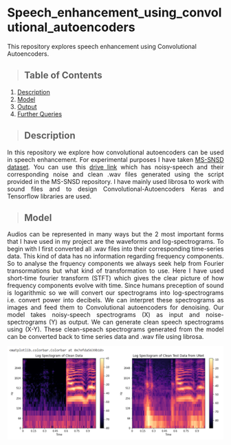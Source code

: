 # Speech_enhancement_using_convolutional_autoencoders
This repository explores speech enhancement using Convolutional Autoencoders.

>## Table of Contents
1. [Description](#description)
2. [Model](#model)
3. [Output](#output)
4. [Further Queries](#further-queries)

>## Description

<div style="text-align: justify">
  
In this repository we explore how convolutional autoencoders can be used in speech enhancement. For experimental purposes I have taken [MS-SNSD dataset](https://github.com/microsoft/MS-SNSD). You can use this [drive link](https://drive.google.com/drive/folders/1Pzp3zh7JbEig59Oom_gxhmQ2MGx5ShCa?usp=sharing) which has noisy-speech and their corresponding noise and clean .wav files generated using the script provided in the MS-SNSD repository. I have mainly used librosa to work with sound files and to design Convolutional-Autoencoders Keras and Tensorflow libraries are used.  

</div>

>## Model

<div style="text-align: justify">
  
  Audios can be represented in many ways but the 2 most important forms that I have used in my project are the waveforms and log-spectrograms. To begin with I first converted all .wav files into their corresponding time-series data. This kind of data has no information regarding frequency components. So to analyse the frquency components we always seek help from Fourier transormations but what kind of transformation to use. Here I have used short-time fourier transform (STFT) which gives the clear picture of how frequency components evolve with time. Since humans preception of sound is logarithmic so we will convert our spectrograms into log-spectrograms i.e. convert power into decibels. We can interpret these spectrograms as images and feed them to Convolutional autoencoders for denoising. Our model takes noisy-speech spectrograms (X) as input and noise-spectrograms (Y) as output. We can generate clean speech spectrograms using (X-Y). These clean-speach spectrograms generated from the model can be converted back to time series data and .wav file using librosa.
  
![alt text](https://github.com/KaushalNaresh/Speech_enhancement_using_convolutional_autoencoders/blob/main/images/Unet_output.PNG)
  
 </div>
